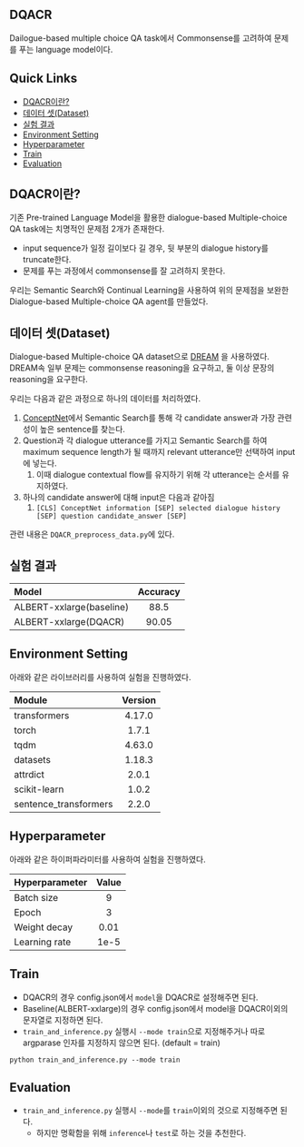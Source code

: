 ## DQACR

Dailogue-based multiple choice QA task에서 Commonsense를 고려하여 문제를 푸는 language model이다.

## Quick Links

  - [DQACR이란?](#what_is_dqacr)
  - [데이터 셋(Dataset)](#dataset)
  - [실험 결과](#result)
  - [Environment Setting](#environment_setting)
  - [Hyperparameter](#hyperparameter)
  - [Train](#train)
  - [Evaluation](#evaluation)

## DQACR이란?

기존 Pre-trained Language Model을 활용한 dialogue-based Multiple-choice QA task에는 치명적인 문제점 2개가 존재한다.
* input sequence가 일정 길이보다 길 경우, 뒷 부분의 dialogue history를 truncate한다.
* 문제를 푸는 과정에서 commonsense를 잘 고려하지 못한다. 

우리는 Semantic Search와 Continual Learning을 사용하여 위의 문제점을 보완한 Dialogue-based Multiple-choice QA agent를 만들었다.

## 데이터 셋(Dataset)
Dialogue-based Multiple-choice QA dataset으로 [DREAM](https://dataset.org/dream/) 을 사용하였다.
DREAM속 일부 문제는 commonsense reasoning을 요구하고, 둘 이상 문장의 reasoning을 요구한다.

우리는 다음과 같은 과정으로 하나의 데이터를 처리하였다.
1. [ConceptNet](https://conceptnet.io/)에서 Semantic Search를 통해 각 candidate answer과 가장 관련성이 높은 sentence를 찾는다.
2. Question과 각 dialogue utterance를 가지고 Semantic Search를 하여 maximum sequence length가 될 때까지 relevant utterance만 선택하여 input에 넣는다.
   1. 이때 dialogue contextual flow를 유지하기 위해 각 utterance는 순서를 유지하였다.
3. 하나의 candidate answer에 대해 input은 다음과 같아짐
   1. `[CLS] ConceptNet information [SEP] selected dialogue history [SEP] question candidate_answer [SEP]`

관련 내용은 `DQACR_preprocess_data.py`에 있다.

## 실험 결과

| Model                    | Accuracy |
|:-------------------------|:--------:|
| ALBERT-xxlarge(baseline) |   88.5   |
| ALBERT-xxlarge(DQACR)    |  90.05   |

## Environment Setting

아래와 같은 라이브러리를 사용하여 실험을 진행하였다.

| Module                | Version |
|:----------------------|:-------:|
| transformers          | 4.17.0  |
| torch                 |  1.7.1  |
| tqdm                  | 4.63.0  |
| datasets              | 1.18.3  |
| attrdict              |  2.0.1  |
| scikit-learn          |  1.0.2  |
| sentence_transformers |  2.2.0  |

## Hyperparameter

아래와 같은 하이퍼파라미터를 사용하여 실험을 진행하였다.

| Hyperparameter | Value |
|:---------------|:-----:|
| Batch size     |   9   |
| Epoch          |   3   |
| Weight decay   | 0.01  |
| Learning rate  | 1e-5  |

## Train

* DQACR의 경우 config.json에서 `model`을 DQACR로 설정해주면 된다.
* Baseline(ALBERT-xxlarge)의 경우 config.json에서 model을 DQACR이외의 문자열로 지정하면 된다.
* `train_and_inference.py` 실행시 `--mode train`으로 지정해주거나 따로 argparase 인자를 지정하지 않으면 된다. (default =  train)

 `python train_and_inference.py --mode train`

## Evaluation
* `train_and_inference.py` 실행시 `--mode`를 `train`이외의 것으로 지정해주면 된다. 
  * 하지만 명확함을 위해 `inference`나 `test`로 하는 것을 추천한다.